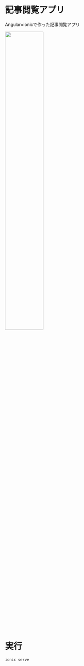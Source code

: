 # 記事閲覧アプリ
Angular×ionicで作った記事閲覧アプリ

<img src="https://github.com/user-attachments/assets/a4d26bfa-45ae-48a9-a0e3-0251552334fc" width=50%>

# 実行
```
ionic serve
```
